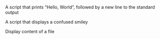 
A script that prints “Hello, World”, followed by a new line to the standard output

A script that displays a confused smiley

Display content of a file

